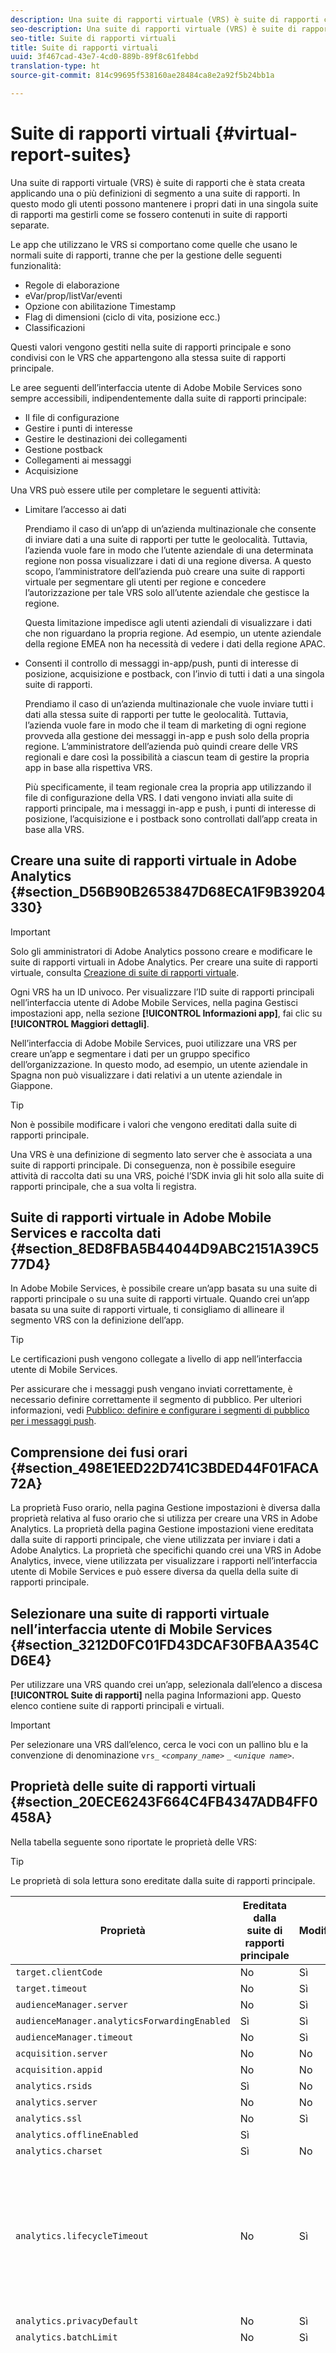 ```yaml
---
description: Una suite di rapporti virtuale (VRS) è suite di rapporti che è stata creata applicando una o più definizioni di segmento a una suite di rapporti. In questo modo gli utenti possono mantenere i propri dati in una singola suite di rapporti ma gestirli come se fossero contenuti in suite di rapporti separate.
seo-description: Una suite di rapporti virtuale (VRS) è suite di rapporti che è stata creata applicando una o più definizioni di segmento a una suite di rapporti. In questo modo gli utenti possono mantenere i propri dati in una singola suite di rapporti ma gestirli come se fossero contenuti in suite di rapporti separate.
seo-title: Suite di rapporti virtuali
title: Suite di rapporti virtuali
uuid: 3f467cad-43e7-4cd0-889b-89f8c61febbd
translation-type: ht
source-git-commit: 814c99695f538160ae28484ca8e2a92f5b24bb1a

---
```



# Suite di rapporti virtuali {#virtual-report-suites}

Una suite di rapporti virtuale (VRS) è suite di rapporti che è stata creata applicando una o più definizioni di segmento a una suite di rapporti. In questo modo gli utenti possono mantenere i propri dati in una singola suite di rapporti ma gestirli come se fossero contenuti in suite di rapporti separate.

Le app che utilizzano le VRS si comportano come quelle che usano le normali suite di rapporti, tranne che per la gestione delle seguenti funzionalità:

* Regole di elaborazione
* eVar/prop/listVar/eventi
* Opzione con abilitazione Timestamp
* Flag di dimensioni (ciclo di vita, posizione ecc.)
* Classificazioni

Questi valori vengono gestiti nella suite di rapporti principale e sono condivisi con le VRS che appartengono alla stessa suite di rapporti principale.

Le aree seguenti dell’interfaccia utente di Adobe Mobile Services sono sempre accessibili, indipendentemente dalla suite di rapporti principale:

* Il file di configurazione
* Gestire i punti di interesse
* Gestire le destinazioni dei collegamenti
* Gestione postback
* Collegamenti ai messaggi
* Acquisizione

Una VRS può essere utile per completare le seguenti attività:

* Limitare l’accesso ai dati

   Prendiamo il caso di un’app di un’azienda multinazionale che consente di inviare dati a una suite di rapporti per tutte le geolocalità. Tuttavia, l’azienda vuole fare in modo che l’utente aziendale di una determinata regione non possa visualizzare i dati di una regione diversa. A questo scopo, l’amministratore dell’azienda può creare una suite di rapporti virtuale per segmentare gli utenti per regione e concedere l’autorizzazione per tale VRS solo all’utente aziendale che gestisce la regione.

   Questa limitazione impedisce agli utenti aziendali di visualizzare i dati che non riguardano la propria regione. Ad esempio, un utente aziendale della regione EMEA non ha necessità di vedere i dati della regione APAC.

* Consenti il controllo di messaggi in-app/push, punti di interesse di posizione, acquisizione e postback, con l’invio di tutti i dati a una singola suite di rapporti.

   Prendiamo il caso di un’azienda multinazionale che vuole inviare tutti i dati alla stessa suite di rapporti per tutte le geolocalità. Tuttavia, l’azienda vuole fare in modo che il team di marketing di ogni regione provveda alla gestione dei messaggi in-app e push solo della propria regione. L’amministratore dell’azienda può quindi creare delle VRS regionali e dare così la possibilità a ciascun team di gestire la propria app in base alla rispettiva VRS.

   Più specificamente, il team regionale crea la propria app utilizzando il file di configurazione della VRS. I dati vengono inviati alla suite di rapporti principale, ma i messaggi in-app e push, i punti di interesse di posizione, l’acquisizione e i postback sono controllati dall’app creata in base alla VRS.

## Creare una suite di rapporti virtuale in Adobe Analytics {#section_D56B90B2653847D68ECA1F9B39204330}

>[!IMPORTANT]
>
>Solo gli amministratori di Adobe Analytics possono creare e modificare le suite di rapporti virtuali in Adobe Analytics. Per creare una suite di rapporti virtuale, consulta [Creazione di suite di rapporti virtuale](https://docs.adobe.com/content/help/it-IT/analytics/components/virtual-report-suites/vrs-workflow/vrs-create.html).

Ogni VRS ha un ID univoco. Per visualizzare l’ID suite di rapporti principali nell’interfaccia utente di Adobe Mobile Services, nella pagina Gestisci impostazioni app, nella sezione **[!UICONTROL Informazioni app]**, fai clic su **[!UICONTROL Maggiori dettagli]**.

Nell’interfaccia di Adobe Mobile Services, puoi utilizzare una VRS per creare un’app e segmentare i dati per un gruppo specifico dell’organizzazione. In questo modo, ad esempio, un utente aziendale in Spagna non può visualizzare i dati relativi a un utente aziendale in Giappone.

>[!TIP]
>
>Non è possibile modificare i valori che vengono ereditati dalla suite di rapporti principale.

Una VRS è una definizione di segmento lato server che è associata a una suite di rapporti principale. Di conseguenza, non è possibile eseguire attività di raccolta dati su una VRS, poiché l’SDK invia gli hit solo alla suite di rapporti principale, che a sua volta li registra.

## Suite di rapporti virtuale in Adobe Mobile Services e raccolta dati {#section_8ED8FBA5B44044D9ABC2151A39C577D4}

In Adobe Mobile Services, è possibile creare un’app basata su una suite di rapporti principale o su una suite di rapporti virtuale. Quando crei un’app basata su una suite di rapporti virtuale, ti consigliamo di allineare il segmento VRS con la definizione dell’app.

>[!TIP]
>
>Le certificazioni push vengono collegate a livello di app nell’interfaccia utente di Mobile Services.

Per assicurare che i messaggi push vengano inviati correttamente, è necessario definire correttamente il segmento di pubblico. Per ulteriori informazioni, vedi  [Pubblico: definire e configurare i segmenti di pubblico per i messaggi push](/help/using/in-app-messaging/t-create-push-message/c-audience-push-message.md).

## Comprensione dei fusi orari {#section_498E1EED22D741C3BDED44F01FACA72A}

La proprietà Fuso orario, nella pagina Gestione impostazioni è diversa dalla proprietà relativa al fuso orario che si utilizza per creare una VRS in Adobe Analytics. La proprietà della pagina Gestione impostazioni viene ereditata dalla suite di rapporti principale, che viene utilizzata per inviare i dati a Adobe Analytics. La proprietà che specifichi quando crei una VRS in Adobe Analytics, invece, viene utilizzata per visualizzare i rapporti nell’interfaccia utente di Mobile Services e può essere diversa da quella della suite di rapporti principale.

## Selezionare una suite di rapporti virtuale nell’interfaccia utente di Mobile Services {#section_3212D0FC01FD43DCAF30FBAA354CD6E4}

Per utilizzare una VRS quando crei un’app, selezionala dall’elenco a discesa **[!UICONTROL Suite di rapporti]** nella pagina Informazioni app. Questo elenco contiene suite di rapporti principali e virtuali.

>[!IMPORTANT]
>
>Per selezionare una VRS dall’elenco, cerca le voci con un pallino blu e la convenzione di denominazione `vrs_` *`<company_name>`* `_` *`<unique name>`*.

## Proprietà delle suite di rapporti virtuali {#section_20ECE6243F664C4FB4347ADB4FF0458A}

Nella tabella seguente sono riportate le proprietà delle VRS:

>[!TIP]
>
>Le proprietà di sola lettura sono ereditate dalla suite di rapporti principale.

| Proprietà | Ereditata dalla suite di rapporti principale | Modificabile? | Note |
|--- |--- |--- |--- |
| `target.clientCode` | No | Sì |  |
| `target.timeout` | No | Sì |  |
| `audienceManager.server` | No | Sì |  |
| `audienceManager.analyticsForwardingEnabled` | Sì | Sì |  |
| `audienceManager.timeout` | No | Sì |  |
| `acquisition.server` | No | No |  |
| `acquisition.appid` | No | No |  |
| `analytics.rsids` | Sì | No |  |
| `analytics.server` | No | No |  |
| `analytics.ssl` | No | Sì |  |
| `analytics.offlineEnabled` | Sì |  |  |
| `analytics.charset` | Sì | No |  |
| `analytics.lifecycleTimeout` | No | Sì | Deve essere la suite di rapporti principale, se gli utenti vogliono evitare incoerenze nei loro dati. |
| `analytics.privacyDefault` | No | Sì |  |
| `analytics.batchLimit` | No | Sì |  |
| `analytics.timezone` | Sì | Sì, quando crei l’app. | Questa proprietà relativa al fuso orario viene utilizzata per inviare dati a Adobe Analytics ed è diversa dalla proprietà del fuso orario che viene impostata quando crei una VRS. |
| `analytics.timezoneOffset` | Sì | No |  |
| `analytics.referrerTimeout` | No | Sì |  |
| `analytics.backdateSessionInfo` | Sì | Sì |  |

## Informazioni aggiuntive {#section_4C4446F1FBE64F659BC0A2362C9F3E59}

Seguono alcune informazioni aggiuntive sulle suite di rapporti virtuali:

* Per ulteriori informazioni sulle VRS, consulta [Virtual Report Suites](https://docs.adobe.com/content/help/it-IT/analytics/components/virtual-report-suites/vrs-about.html) (Suite di rapporti virtuali).
* Per ulteriori informazioni sulla pianificazione dell’implementazione di una VRS, consulta [Virtual Report Suite Workflow](https://docs.adobe.com/content/help/it-IT/analytics/components/virtual-report-suites/vrs-workflow/vrs-workflow.html) (Flusso di lavoro delle suite di rapporti virtuali).